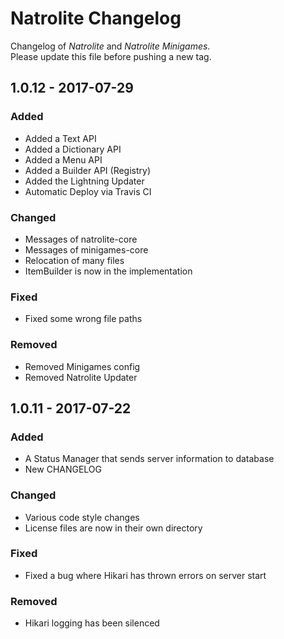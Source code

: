 # Natrolite Changelog
Changelog of _Natrolite_ and _Natrolite Minigames_.  
Please update this file before pushing a new tag.

## 1.0.12 - 2017-07-29

### Added

- Added a Text API
- Added a Dictionary API
- Added a Menu API
- Added a Builder API (Registry)
- Added the Lightning Updater
- Automatic Deploy via Travis CI

### Changed

- Messages of natrolite-core
- Messages of minigames-core
- Relocation of many files
- ItemBuilder is now in the implementation

### Fixed

- Fixed some wrong file paths

### Removed

- Removed Minigames config
- Removed Natrolite Updater

## 1.0.11 - 2017-07-22

### Added

- A Status Manager that sends server information to database
- New CHANGELOG

### Changed

- Various code style changes
- License files are now in their own directory

### Fixed 

- Fixed a bug where Hikari has thrown errors on server start

### Removed

- Hikari logging has been silenced

